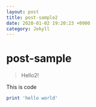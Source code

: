 ```yaml
---
layout: post
title: post-sample2
date: 2020-01-02 19:20:23 +0900
category: Jekyll
---
```

# post-sample
> Hello2!

This is code
```ruby
print 'hello world'
```